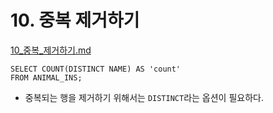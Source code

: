 # 10. 중복 제거하기

[10_중복_제거하기.md](https://github.com/0530hwi/My-SQL/files/8784159/10_._.md)

```mysql
SELECT COUNT(DISTINCT NAME) AS 'count'
FROM ANIMAL_INS;
```

* 중복되는 행을 제거하기 위해서는 `DISTINCT`라는 옵션이 필요하다.
